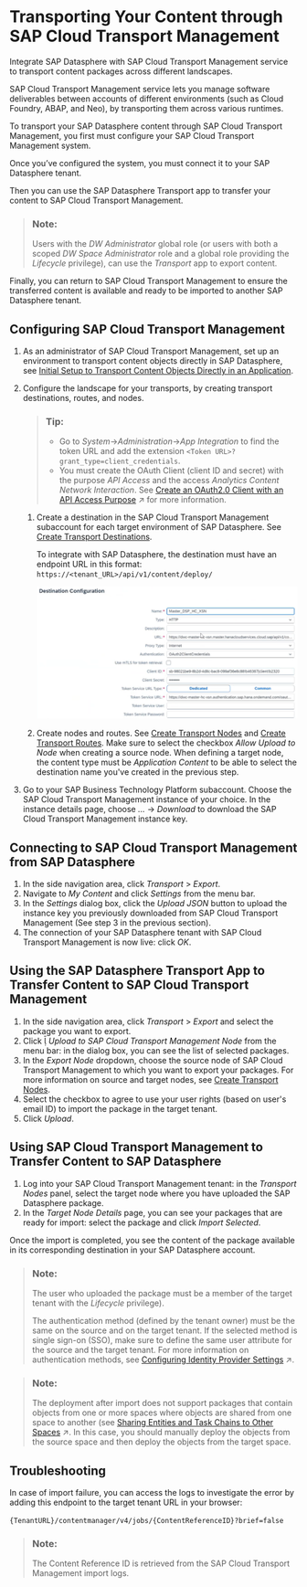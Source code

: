 <!-- loio05383980f0704c71ab9872360ce45622 -->

<link rel="stylesheet" type="text/css" href="../css/sap-icons.css"/>

# Transporting Your Content through SAP Cloud Transport Management

Integrate SAP Datasphere with SAP Cloud Transport Management service to transport content packages across different landscapes.

SAP Cloud Transport Management service lets you manage software deliverables between accounts of different environments \(such as Cloud Foundry, ABAP, and Neo\), by transporting them across various runtimes.

To transport your SAP Datasphere content through SAP Cloud Transport Management, you first must configure your SAP Cloud Transport Management system.

Once you’ve configured the system, you must connect it to your SAP Datasphere tenant.

Then you can use the SAP Datasphere Transport app to transfer your content to SAP Cloud Transport Management.

> ### Note:  
> Users with the *DW Administrator* global role \(or users with both a scoped *DW Space Administrator* role and a global role providing the *Lifecycle* privilege\), can use the *Transport* app to export content.

Finally, you can return to SAP Cloud Transport Management to ensure the transferred content is available and ready to be imported to another SAP Datasphere tenant.



## Configuring SAP Cloud Transport Management

1.  As an administrator of SAP Cloud Transport Management, set up an environment to transport content objects directly in SAP Datasphere, see [Initial Setup to Transport Content Objects Directly in an Application](https://help.sap.com/docs/cloud-transport-management/sap-cloud-transport-management/set-up-environment-to-transport-content-archives-directly-in-application).
2.  Configure the landscape for your transports, by creating transport destinations, routes, and nodes.

    > ### Tip:  
    > -   Go to *System*→*Administration*→*App Integration* to find the token URL and add the extension `<Token URL>?grant_type=client_credentials`.
    > -   You must create the OAuth Client \(client ID and secret\) with the purpose *API Access* and the access *Analytics Content Network Interaction*. See [Create an OAuth2.0 Client with an API Access Purpose](https://help.sap.com/viewer/935116dd7c324355803d4b85809cec97/DEV_CURRENT/en-US/98500631fdd14762b702ad97d106c663.html "Users with an administrator role can create OAuth2.0 clients with an API access purpose and provide the client parameters to users who need to connect clients, tools, or apps to SAP Datasphere.") :arrow_upper_right: for more information.

    1.  Create a destination in the SAP Cloud Transport Management subaccount for each target environment of SAP Datasphere. See [Create Transport Destinations](https://help.sap.com/docs/cloud-transport-management/sap-cloud-transport-management/create-transport-destinations).

        To integrate with SAP Datasphere, the destination must have an endpoint URL in this format: `https://<tenant_URL>/api/v1/content/deploy/`

        ![](images/Destination_Config_da27266.png)

    2.  Create nodes and routes. See [Create Transport Nodes](https://help.sap.com/docs/cloud-transport-management/sap-cloud-transport-management/create-transport-nodes) and [Create Transport Routes](https://help.sap.com/docs/cloud-transport-management/sap-cloud-transport-management/create-transport-routes). Make sure to select the checkbox *Allow Upload to Node* when creating a source node. When defining a target node, the content type must be *Application Content* to be able to select the destination name you've created in the previous step.

3.  Go to your SAP Business Technology Platform subaccount. Choose the SAP Cloud Transport Management instance of your choice. In the instance details page, choose *…* → *Download* to download the SAP Cloud Transport Management instance key.



## Connecting to SAP Cloud Transport Management from SAP Datasphere

1.  In the side navigation area, click *Transport* \> *Export*.
2.  Navigate to *My Content* and click *Settings* from the menu bar.
3.  In the *Settings* dialog box, click the *Upload JSON* button to upload the instance key you previously downloaded from SAP Cloud Transport Management \(See step 3 in the previous section\).
4.  The connection of your SAP Datasphere tenant with SAP Cloud Transport Management is now live: click *OK*.



## Using the SAP Datasphere Transport App to Transfer Content to SAP Cloud Transport Management

1.  In the side navigation area, click *Transport* \> *Export* and select the package you want to export.
2.  Click <span class="SAP-icons-V5"></span> *Upload to SAP Cloud Transport Management Node* from the menu bar: in the dialog box, you can see the list of selected packages.
3.  In the *Export Node* dropdown, choose the source node of SAP Cloud Transport Management to which you want to export your packages. For more information on source and target nodes, see [Create Transport Nodes](https://help.sap.com/docs/cloud-transport-management/sap-cloud-transport-management/create-transport-nodes).
4.  Select the checkbox to agree to use your user rights \(based on user's email ID\) to import the package in the target tenant.
5.  Click *Upload*.



## Using SAP Cloud Transport Management to Transfer Content to SAP Datasphere

1.  Log into your SAP Cloud Transport Management tenant: in the *Transport Nodes* panel, select the target node where you have uploaded the SAP Datasphere package.
2.  In the *Target Node Details* page, you can see your packages that are ready for import: select the package and click *Import Selected*.

Once the import is completed, you see the content of the package available in its corresponding destination in your SAP Datasphere account.

> ### Note:  
> The user who uploaded the package must be a member of the target tenant with the *Lifecycle* privilege\).
> 
> The authentication method \(defined by the tenant owner\) must be the same on the source and on the target tenant. If the selected method is single sign-on \(SSO\), make sure to define the same user attribute for the source and the target tenant. For more information on authentication methods, see [Configuring Identity Provider Settings](https://help.sap.com/viewer/935116dd7c324355803d4b85809cec97/DEV_CURRENT/en-US/48b5c8b637a54fa491594272941855b9.html "By default, SAP Cloud Identity Authentication is used by SAP Datasphere. We also support single sign-on (SSO), using your identity provider (IdP).") :arrow_upper_right:.

> ### Note:  
> The deployment after import does not support packages that contain objects from one or more spaces where objects are shared from one space to another \(see [Sharing Entities and Task Chains to Other Spaces](https://help.sap.com/viewer/24f836070a704022a40c15442163e5cf/DEV_CURRENT/en-US/64b318f8afd74bb78467cf56eb44294f.html "Share a table or view to another space to allow users assigned to that space to use it as a source for their objects. Share a task chain to another space to allow it to be added to and controlled by another task chain in the space that you share it to.") :arrow_upper_right:. In this case, you should manually deploy the objects from the source space and then deploy the objects from the target space.



## Troubleshooting

In case of import failure, you can access the logs to investigate the error by adding this endpoint to the target tenant URL in your browser:

`{TenantURL}/contentmanager/v4/jobs/{ContentReferenceID}?brief=false` 

> ### Note:  
> The Content Reference ID is retrieved from the SAP Cloud Transport Management import logs.

